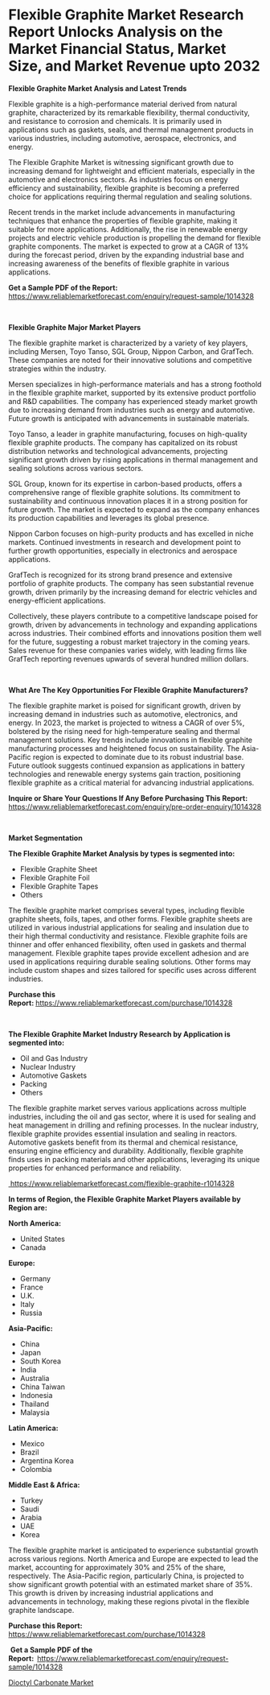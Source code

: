 <p><h1>Flexible Graphite Market Research Report Unlocks Analysis on the Market Financial Status, Market Size, and Market Revenue upto 2032</h1></p><p><strong>Flexible Graphite Market Analysis and Latest Trends</strong></p>
<p><p>Flexible graphite is a high-performance material derived from natural graphite, characterized by its remarkable flexibility, thermal conductivity, and resistance to corrosion and chemicals. It is primarily used in applications such as gaskets, seals, and thermal management products in various industries, including automotive, aerospace, electronics, and energy.</p><p>The Flexible Graphite Market is witnessing significant growth due to increasing demand for lightweight and efficient materials, especially in the automotive and electronics sectors. As industries focus on energy efficiency and sustainability, flexible graphite is becoming a preferred choice for applications requiring thermal regulation and sealing solutions. </p><p>Recent trends in the market include advancements in manufacturing techniques that enhance the properties of flexible graphite, making it suitable for more applications. Additionally, the rise in renewable energy projects and electric vehicle production is propelling the demand for flexible graphite components. The market is expected to grow at a CAGR of 13% during the forecast period, driven by the expanding industrial base and increasing awareness of the benefits of flexible graphite in various applications.</p></p>
<p><strong>Get a Sample PDF of the Report:&nbsp;</strong> <a href="https://www.reliablemarketforecast.com/enquiry/request-sample/1014328?utm_campaign=2284&utm_medium=2&utm_source=Github&utm_content=ia&utm_term=06032025&utm_id=flexible-graphite">https://www.reliablemarketforecast.com/enquiry/request-sample/1014328</a></p>
<p>&nbsp;</p>
<p><strong>Flexible Graphite Major Market Players</strong></p>
<p><p>The flexible graphite market is characterized by a variety of key players, including Mersen, Toyo Tanso, SGL Group, Nippon Carbon, and GrafTech. These companies are noted for their innovative solutions and competitive strategies within the industry.</p><p>Mersen specializes in high-performance materials and has a strong foothold in the flexible graphite market, supported by its extensive product portfolio and R&D capabilities. The company has experienced steady market growth due to increasing demand from industries such as energy and automotive. Future growth is anticipated with advancements in sustainable materials.</p><p>Toyo Tanso, a leader in graphite manufacturing, focuses on high-quality flexible graphite products. The company has capitalized on its robust distribution networks and technological advancements, projecting significant growth driven by rising applications in thermal management and sealing solutions across various sectors.</p><p>SGL Group, known for its expertise in carbon-based products, offers a comprehensive range of flexible graphite solutions. Its commitment to sustainability and continuous innovation places it in a strong position for future growth. The market is expected to expand as the company enhances its production capabilities and leverages its global presence.</p><p>Nippon Carbon focuses on high-purity products and has excelled in niche markets. Continued investments in research and development point to further growth opportunities, especially in electronics and aerospace applications.</p><p>GrafTech is recognized for its strong brand presence and extensive portfolio of graphite products. The company has seen substantial revenue growth, driven primarily by the increasing demand for electric vehicles and energy-efficient applications.</p><p>Collectively, these players contribute to a competitive landscape poised for growth, driven by advancements in technology and expanding applications across industries. Their combined efforts and innovations position them well for the future, suggesting a robust market trajectory in the coming years. Sales revenue for these companies varies widely, with leading firms like GrafTech reporting revenues upwards of several hundred million dollars.</p></p>
<p>&nbsp;</p>
<p><strong>What Are The Key Opportunities For Flexible Graphite Manufacturers?</strong></p>
<p><p>The flexible graphite market is poised for significant growth, driven by increasing demand in industries such as automotive, electronics, and energy. In 2023, the market is projected to witness a CAGR of over 5%, bolstered by the rising need for high-temperature sealing and thermal management solutions. Key trends include innovations in flexible graphite manufacturing processes and heightened focus on sustainability. The Asia-Pacific region is expected to dominate due to its robust industrial base. Future outlook suggests continued expansion as applications in battery technologies and renewable energy systems gain traction, positioning flexible graphite as a critical material for advancing industrial applications.</p></p>
<p><strong>Inquire or Share Your Questions If Any Before Purchasing This Report:</strong> <a href="https://www.reliablemarketforecast.com/enquiry/pre-order-enquiry/1014328?utm_campaign=2284&utm_medium=2&utm_source=Github&utm_content=ia&utm_term=06032025&utm_id=flexible-graphite">https://www.reliablemarketforecast.com/enquiry/pre-order-enquiry/1014328</a></p>
<p>&nbsp;</p>
<p><strong>Market Segmentation</strong></p>
<p><strong>The Flexible Graphite Market Analysis by types is segmented into:</strong></p>
<p><ul><li>Flexible Graphite Sheet</li><li>Flexible Graphite Foil</li><li>Flexible Graphite Tapes</li><li>Others</li></ul></p>
<p><p>The flexible graphite market comprises several types, including flexible graphite sheets, foils, tapes, and other forms. Flexible graphite sheets are utilized in various industrial applications for sealing and insulation due to their high thermal conductivity and resistance. Flexible graphite foils are thinner and offer enhanced flexibility, often used in gaskets and thermal management. Flexible graphite tapes provide excellent adhesion and are used in applications requiring durable sealing solutions. Other forms may include custom shapes and sizes tailored for specific uses across different industries.</p></p>
<p><strong>Purchase this Report:&nbsp;</strong><a href="https://www.reliablemarketforecast.com/purchase/1014328?utm_campaign=2284&utm_medium=2&utm_source=Github&utm_content=ia&utm_term=06032025&utm_id=flexible-graphite">https://www.reliablemarketforecast.com/purchase/1014328</a></p>
<p>&nbsp;</p>
<p><strong>The Flexible Graphite Market Industry Research by Application is segmented into:</strong></p>
<p><ul><li>Oil and Gas Industry</li><li>Nuclear Industry</li><li>Automotive Gaskets</li><li>Packing</li><li>Others</li></ul></p>
<p><p>The flexible graphite market serves various applications across multiple industries, including the oil and gas sector, where it is used for sealing and heat management in drilling and refining processes. In the nuclear industry, flexible graphite provides essential insulation and sealing in reactors. Automotive gaskets benefit from its thermal and chemical resistance, ensuring engine efficiency and durability. Additionally, flexible graphite finds uses in packing materials and other applications, leveraging its unique properties for enhanced performance and reliability.</p></p>
<p><a href="https://www.reliablemarketforecast.com/flexible-graphite-r1014328?utm_campaign=2284&utm_medium=2&utm_source=Github&utm_content=ia&utm_term=06032025&utm_id=flexible-graphite">&nbsp;https://www.reliablemarketforecast.com/flexible-graphite-r1014328</a></p>
<p><strong>In terms of Region, the Flexible Graphite Market Players available by Region are:</strong></p>
<p>
    <p> <strong> North America: </strong>
        <ul>
            <li>United States</li>
            <li>Canada</li>
        </ul>
        </p> 
    <p> <strong> Europe: </strong>
        <ul>
            <li>Germany</li>
            <li>France</li>
            <li>U.K.</li>
            <li>Italy</li>
            <li>Russia</li>
        </ul>
        </p> 
    <p> <strong> Asia-Pacific: </strong>
        <ul>
            <li>China</li>
            <li>Japan</li>
            <li>South Korea</li>
            <li>India</li>
            <li>Australia</li>
            <li>China Taiwan</li>
            <li>Indonesia</li>
            <li>Thailand</li>
            <li>Malaysia</li>
        </ul>
        </p> 
    <p> <strong> Latin America: </strong>
        <ul>
            <li>Mexico</li>
            <li>Brazil</li>
            <li>Argentina Korea</li>
            <li>Colombia</li>
        </ul>
        </p> 
    <p> <strong> Middle East & Africa: </strong>
        <ul>
            <li>Turkey</li>
            <li>Saudi</li>
            <li>Arabia</li>
            <li>UAE</li>
            <li>Korea</li>
        </ul>
    </p>
    </p>
<p><p>The flexible graphite market is anticipated to experience substantial growth across various regions. North America and Europe are expected to lead the market, accounting for approximately 30% and 25% of the share, respectively. The Asia-Pacific region, particularly China, is projected to show significant growth potential with an estimated market share of 35%. This growth is driven by increasing industrial applications and advancements in technology, making these regions pivotal in the flexible graphite landscape.</p></p>
<p><strong>Purchase this Report: </strong><a href="https://www.reliablemarketforecast.com/purchase/1014328?utm_campaign=2284&utm_medium=2&utm_source=Github&utm_content=ia&utm_term=06032025&utm_id=flexible-graphite">https://www.reliablemarketforecast.com/purchase/1014328</a></p>
<p>&nbsp;<strong>Get a Sample PDF of the Report:&nbsp;&nbsp;</strong><a href="https://www.reliablemarketforecast.com/enquiry/request-sample/1014328?utm_campaign=2284&utm_medium=2&utm_source=Github&utm_content=ia&utm_term=06032025&utm_id=flexible-graphite">https://www.reliablemarketforecast.com/enquiry/request-sample/1014328</a></p>
<p><strong></strong></p>
<p><p><a href="https://github.com/SanjidaMahmud54/Market-Research-Report-List-1/blob/main/dioctyl-carbonate-market.md?utm_campaign=2284&utm_medium=2&utm_source=Github&utm_content=ia&utm_term=06032025&utm_id=flexible-graphite">Dioctyl Carbonate Market</a></p></p>
